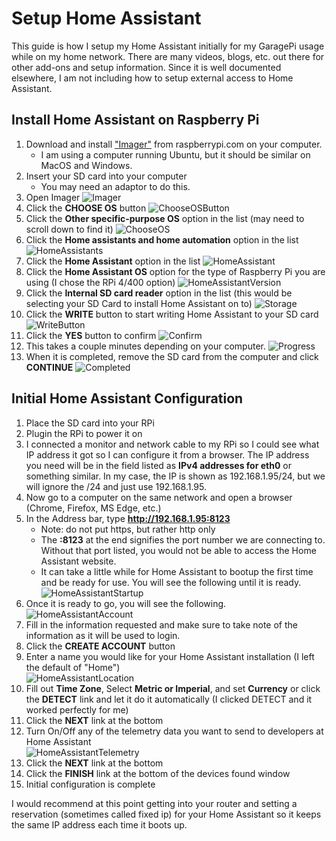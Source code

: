 # Setup Home Assistant

This guide is how I setup my Home Assistant initially for my GaragePi usage while on my home network.  There are many videos, blogs, etc. out there for other add-ons and setup information.  Since it is well documented elsewhere, I am not including how to setup external access to Home Assistant.

## Install Home Assistant on Raspberry Pi

1. Download and install ["Imager"](https://www.raspberrypi.com/software/) from raspberrypi.com on your computer.
    - I am using a computer running Ubuntu, but it should be similar on MacOS and Windows.
2. Insert your SD card into your computer
    - You may need an adaptor to do this.
3. Open Imager
    ![Imager](./images/Imager.png)
4. Click the **CHOOSE OS** button
    ![ChooseOSButton](./images/Imager1.png)
5. Click the **Other specific-purpose OS** option in the list (may need to scroll down to find it)
    ![ChooseOS](./images/Imager2.png)
6. Click the **Home assistants and home automation** option in the list
    ![HomeAssistants](./images/Imager3.png)
7. Click the **Home Assistant** option in the list
    ![HomeAssistant](./images/Imager4.png)
8. Click the **Home Assistant OS** option for the type of Raspberry Pi you are using (I chose the RPi 4/400 option)
    ![HomeAssistantVersion](./images/Imager5.png)
9. Click the **Internal SD card reader** option in the list (this would be selecting your SD Card to install Home Assistant on to)
    ![Storage](./images/Imager6.png)
10. Click the **WRITE** button to start writing Home Assistant to your SD card
    ![WriteButton](./images/Imager7.png)
11. Click the **YES** button to confirm
    ![Confirm](./images/Imager8.png)
12. This takes a couple minutes depending on your computer.
    ![Progress](./images/Imager9.png)
13. When it is completed, remove the SD card from the computer and click **CONTINUE**
    ![Completed](./images/Imager10.png)

## Initial Home Assistant Configuration

1. Place the SD card into your RPi
2. Plugin the RPi to power it on
3. I connected a monitor and network cable to my RPi so I could see what IP address it got so I can configure it from a browser.  The IP address you need will be in the field listed as **IPv4 addresses for eth0** or something similar.  In my case, the IP is shown as 192.168.1.95/24, but we will ignore the /24 and just use 192.168.1.95.
4. Now go to a computer on the same network and open a browser (Chrome, Firefox, MS Edge, etc.)
5. In the Address bar, type **http://192.168.1.95:8123**
    - Note: do not put https, but rather http only
    - The **:8123** at the end signifies the port number we are connecting to.  Without that port listed, you would not be able to access the Home Assistant website.
    - It can take a little while for Home Assistant to bootup the first time and be ready for use.  You will see the following until it is ready.  
    ![HomeAssistantStartup](./images/HomeAssistant1.png)
6. Once it is ready to go, you will see the following.  
    ![HomeAssistantAccount](./images/HomeAssistant2.png)
7. Fill in the information requested and make sure to take note of the information as it will be used to login.
8. Click the **CREATE ACCOUNT** button
9. Enter a name you would like for your Home Assistant installation (I left the default of "Home")  
    ![HomeAssistantLocation](./images/HomeAssistant3.png)
10. Fill out **Time Zone**, Select **Metric or Imperial**, and set **Currency** or click the **DETECT** link and let it do it automatically (I clicked DETECT and it worked perfectly for me)
11. Click the **NEXT** link at the bottom
12. Turn On/Off any of the telemetry data you want to send to developers at Home Assistant  
    ![HomeAssistantTelemetry](./images/HomeAssistant4.png)
13. Click the **NEXT** link at the bottom
14. Click the **FINISH** link at the bottom of the devices found window
15. Initial configuration is complete

I would recommend at this point getting into your router and setting a reservation (sometimes called fixed ip) for your Home Assistant so it keeps the same IP address each time it boots up.
